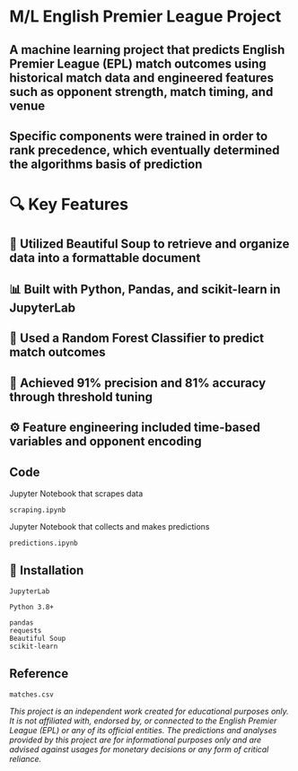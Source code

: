 # M/L English Premier League Project

## A machine learning project that predicts English Premier League (EPL) match outcomes using historical match data and engineered features such as opponent strength, match timing, and venue

## Specific components were trained in order to rank precedence, which eventually determined the algorithms basis of prediction

# 🔍 Key Features

## 🧠 Utilized Beautiful Soup to retrieve and organize data into a formattable document

## 📊 Built with Python, Pandas, and scikit-learn in JupyterLab

## 🤖 Used a Random Forest Classifier to predict match outcomes

## 🎯 Achieved 91% precision and 81% accuracy through threshold tuning

## ⚙️ Feature engineering included time-based variables and opponent encoding

## Code

Jupyter Notebook that scrapes data
```
scraping.ipynb
```

Jupyter Notebook that collects and makes predictions
```
predictions.ipynb
```

## 🔗 Installation

```
JupyterLab
```

```
Python 3.8+
```

```
pandas
requests
Beautiful Soup
scikit-learn
```

## Reference

```
matches.csv
```

_This project is an independent work created for educational purposes only. It is not affiliated with, endorsed by, or connected to the English Premier League (EPL) or any of its official entities. The predictions and analyses provided by this project are for informational purposes only and are advised against usages for monetary decisions or any form of critical reliance._


